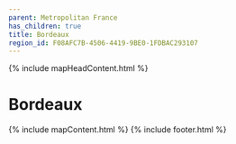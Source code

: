 ```yaml
---
parent: Metropolitan France
has_children: true
title: Bordeaux
region_id: F08AFC7B-4506-4419-9BE0-1FDBAC293107
---
```

{% include mapHeadContent.html %}
# Bordeaux
{% include mapContent.html %}
{% include footer.html %}
